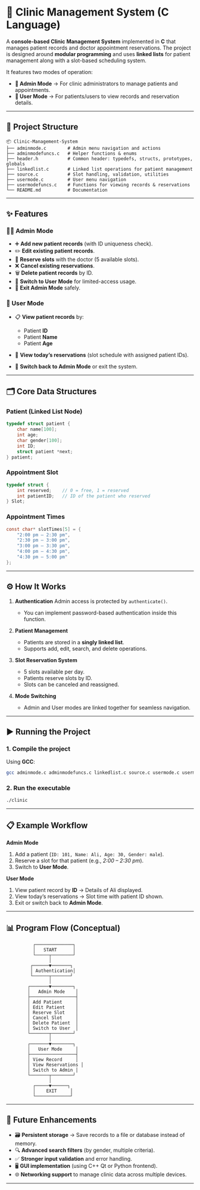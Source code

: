 
# 🏥 Clinic Management System (C Language)

A **console-based Clinic Management System** implemented in **C** that manages patient records and doctor appointment reservations.
The project is designed around **modular programming** and uses **linked lists** for patient management along with a slot-based scheduling system.

It features two modes of operation:

* **🔑 Admin Mode** → For clinic administrators to manage patients and appointments.
* **👥 User Mode** → For patients/users to view records and reservation details.

---

## 📂 Project Structure

```
📦 Clinic-Management-System
├── adminmode.c        # Admin menu navigation and actions
├── adminmodefuncs.c   # Helper functions & enums
├── header.h           # Common header: typedefs, structs, prototypes, globals
├── linkedlist.c       # Linked list operations for patient management
├── source.c           # Slot handling, validation, utilities
├── usermode.c         # User menu navigation
├── usermodefuncs.c    # Functions for viewing records & reservations
└── README.md          # Documentation
```

---

## ✨ Features

### 👨‍⚕️ Admin Mode

* ➕ **Add new patient records** (with ID uniqueness check).
* ✏️ **Edit existing patient records**.
* 📅 **Reserve slots** with the doctor (5 available slots).
* ❌ **Cancel existing reservations**.
* 🗑️ **Delete patient records** by ID.
* 🔄 **Switch to User Mode** for limited-access usage.
* 🚪 **Exit Admin Mode** safely.

### 👥 User Mode

* 📋 **View patient records** by:

  * Patient **ID**
  * Patient **Name**
  * Patient **Age**
* 📅 **View today’s reservations** (slot schedule with assigned patient IDs).
* 🔄 **Switch back to Admin Mode** or exit the system.

---

## 🗂️ Core Data Structures

### Patient (Linked List Node)

```c
typedef struct patient {
    char name[100];
    int age;
    char gender[100];
    int ID;
    struct patient *next;
} patient;
```

### Appointment Slot

```c
typedef struct {
    int reserved;    // 0 = free, 1 = reserved
    int patientID;   // ID of the patient who reserved
} Slot;
```

### Appointment Times

```c
const char* slotTimes[5] = {
    "2:00 pm – 2:30 pm",
    "2:30 pm – 3:00 pm",
    "3:00 pm – 3:30 pm",
    "4:00 pm – 4:30 pm",
    "4:30 pm – 5:00 pm"
};
```

---

## ⚙️ How It Works

1. **Authentication**
   Admin access is protected by `authenticate()`.

   * You can implement password-based authentication inside this function.

2. **Patient Management**

   * Patients are stored in a **singly linked list**.
   * Supports add, edit, search, and delete operations.

3. **Slot Reservation System**

   * 5 slots available per day.
   * Patients reserve slots by ID.
   * Slots can be canceled and reassigned.

4. **Mode Switching**

   * Admin and User modes are linked together for seamless navigation.

---

## ▶️ Running the Project

### 1. Compile the project

Using **GCC**:

```bash
gcc adminmode.c adminmodefuncs.c linkedlist.c source.c usermode.c usermodefuncs.c -o clinic
```

### 2. Run the executable

```bash
./clinic
```

---

## 📋 Example Workflow

**Admin Mode**

1. Add a patient (`ID: 101, Name: Ali, Age: 30, Gender: male`).
2. Reserve a slot for that patient (e.g., *2:00 – 2:30 pm*).
3. Switch to **User Mode**.

**User Mode**

1. View patient record by **ID** → Details of Ali displayed.
2. View today’s reservations → Slot time with patient ID shown.
3. Exit or switch back to **Admin Mode**.

---

## 📊 Program Flow (Conceptual)

```
          ┌──────────────┐
          │   START      │
          └─────┬────────┘
                │
         ┌──────▼───────┐
         │ Authentication│
         └──────┬───────┘
                │
        ┌───────▼────────┐
        │   Admin Mode    │
        ├─────────────────┤
        │ Add Patient     │
        │ Edit Patient    │
        │ Reserve Slot    │
        │ Cancel Slot     │
        │ Delete Patient  │
        │ Switch to User  │
        └───────┬────────┘
                │
        ┌───────▼────────┐
        │   User Mode     │
        ├─────────────────┤
        │ View Record     │
        │ View Reservations │
        │ Switch to Admin │
        └───────┬────────┘
                │
          ┌─────▼──────┐
          │    EXIT     │
          └─────────────┘
```

---

## 🚀 Future Enhancements

* 🗃️ **Persistent storage** → Save records to a file or database instead of memory.
* 🔍 **Advanced search filters** (by gender, multiple criteria).
* ✅ **Stronger input validation** and error handling.
* 🖥️ **GUI implementation** (using C++ Qt or Python frontend).
* 🌐 **Networking support** to manage clinic data across multiple devices.

---


